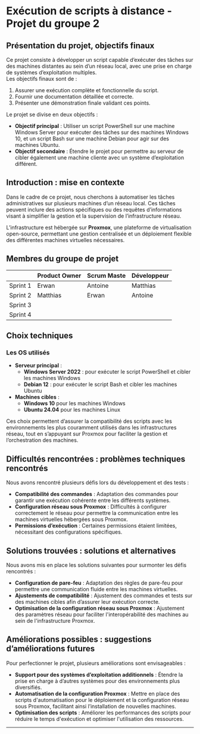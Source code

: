 # Exécution de scripts à distance - Projet du groupe 2

## Présentation du projet, objectifs finaux

Ce projet consiste à développer un script capable d’exécuter des tâches sur des machines distantes au sein d’un réseau local, avec une prise en charge de systèmes d’exploitation multiples.  
Les objectifs finaux sont de :

1. Assurer une exécution complète et fonctionnelle du script.
2. Fournir une documentation détaillée et correcte.
3. Présenter une démonstration finale validant ces points.

Le projet se divise en deux objectifs :

- **Objectif principal** : Utiliser un script PowerShell sur une machine Windows Server pour exécuter des tâches sur des machines Windows 10, et un script Bash sur une machine Debian pour agir sur des machines Ubuntu.
- **Objectif secondaire** : Étendre le projet pour permettre au serveur de cibler également une machine cliente avec un système d’exploitation différent.

## Introduction : mise en contexte

Dans le cadre de ce projet, nous cherchons à automatiser les tâches administratives sur plusieurs machines d’un réseau local. Ces tâches peuvent inclure des actions spécifiques ou des requêtes d’informations visant à simplifier la gestion et la supervision de l’infrastructure réseau.

L’infrastructure est hébergée sur **Proxmox**, une plateforme de virtualisation open-source, permettant une gestion centralisée et un déploiement flexible des différentes machines virtuelles nécessaires.

## Membres du groupe de projet 

|   | Product Owner | Scrum Maste  |  Développeur |
|---|---|---|---|
| Sprint 1  |  Erwan | Antoine  | Matthias  |
| Sprint 2 |  Matthias |  Erwan |  Antoine |
| Sprint 3 |   |   |   |
| Sprint 4 |   |   |   |


## Choix techniques

### Les OS utilisés

- **Serveur principal** :
  - **Windows Server 2022** : pour exécuter le script PowerShell et cibler les machines Windows
  - **Debian 12** : pour exécuter le script Bash et cibler les machines Ubuntu
- **Machines cibles** :
  - **Windows 10** pour les machines Windows
  - **Ubuntu 24.04** pour les machines Linux

Ces choix permettent d’assurer la compatibilité des scripts avec les environnements les plus couramment utilisés dans les infrastructures réseau, tout en s’appuyant sur Proxmox pour faciliter la gestion et l’orchestration des machines.

## Difficultés rencontrées : problèmes techniques rencontrés

Nous avons rencontré plusieurs défis lors du développement et des tests :

- **Compatibilité des commandes** : Adaptation des commandes pour garantir une exécution cohérente entre les différents systèmes.
- **Configuration réseau sous Proxmox** : Difficultés à configurer correctement le réseau pour permettre la communication entre les machines virtuelles hébergées sous Proxmox.
- **Permissions d’exécution** : Certaines permissions étaient limitées, nécessitant des configurations spécifiques.

## Solutions trouvées : solutions et alternatives

Nous avons mis en place les solutions suivantes pour surmonter les défis rencontrés :

- **Configuration de pare-feu** : Adaptation des règles de pare-feu pour permettre une communication fluide entre les machines virtuelles.
- **Ajustements de compatibilité** : Ajustement des commandes et tests sur des machines cibles afin d’assurer leur exécution correcte.
- **Optimisation de la configuration réseau sous Proxmox** : Ajustement des paramètres réseau pour faciliter l'interopérabilité des machines au sein de l'infrastructure Proxmox.

## Améliorations possibles : suggestions d’améliorations futures

Pour perfectionner le projet, plusieurs améliorations sont envisageables :

- **Support pour des systèmes d’exploitation additionnels** : Étendre la prise en charge à d’autres systèmes pour des environnements plus diversifiés.
- **Automatisation de la configuration Proxmox** : Mettre en place des scripts d'automatisation pour le déploiement et la configuration réseau sous Proxmox, facilitant ainsi l’installation de nouvelles machines.
- **Optimisation des scripts** : Améliorer les performances des scripts pour réduire le temps d'exécution et optimiser l'utilisation des ressources.

---
